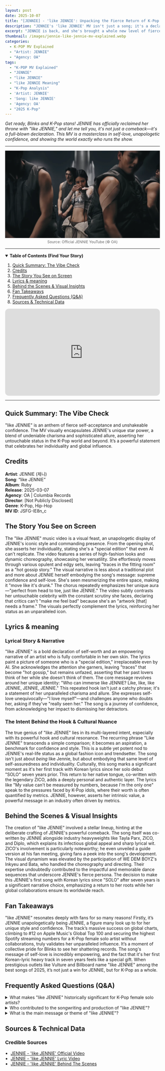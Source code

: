 ```yaml
---
layout: post
date: 2025-10-07
title: "[JENNIE] - 'like JENNIE': Unpacking the Fierce Return of K-Pop's IT Girl"
description: "JENNIE's 'like JENNIE' MV isn't just a song; it's a declaration. Dive deep into the lyrics, visuals, and cultural significance of her powerful comeback, showcasing self-love and undeniable global impact."
excerpt: "JENNIE is back, and she's brought a whole new level of fierce with 'like JENNIE.' Explore the captivating visuals, bold lyrics, and the cultural nuances that make this track a global phenomenon."
thumbnail: /images/jennie-like-jennie-mv-explained.webp
categories:
  - K-POP MV Explained
  - "Artist: JENNIE"
  - "Agency: OA"
tags:
  - "K-POP MV Explained"
  - "JENNIE"
  - "like JENNIE"
  - "like JENNIE Meaning"
  - "K-Pop Analysis"
  - 'Artist: JENNIE'
  - 'Song: like JENNIE'
  - 'Agency: OA'
  - "2025 K-Pop"
---
```


<p>
<em>Get ready, Blinks and K-Pop stans! JENNIE has officially reclaimed her throne with "like JENNIE," and let me tell you, it's not just a comeback—it's a full-blown declaration. This MV is a masterclass in self-love, unapologetic confidence, and showing the world exactly who runs the show.</em>
</p>

---

<div align="center">
<img src="/images/jennie-like-jennie-mv-explained.webp" alt="JENNIE in the 'like JENNIE' official MV explained analysis thumbnail" />
<br>
<span style="font-size:12px;color:#666;">Source: Official JENNIE YouTube (© OA)</span>
</div>

---

<details open>
<summary><strong>Table of Contents (Find Your Story)</strong></summary>
<ol>
<li><a href="#tldr">Quick Summary: The Vibe Check</a></li>
<li><a href="#quick-facts">Credits</a></li>
<li><a href="#story-on-screen">The Story You See on Screen</a></li>
<li><a href="#lyrics-meaning">Lyrics & meaning</a></li>
<li><a href="#bts-insights">Behind the Scenes & Visual Insights</a></li>
<li><a href="#fan-takeaways">Fan Takeaways</a></li>
<li><a href="#qna">Frequently Asked Questions (Q&A)</a></li>
<li><a href="#sources">Sources & Technical Data</a></li>
</ol>
</details>

<div style="position:relative;padding-bottom:56.25%;height:0;overflow:hidden;border-radius:12px;">
<iframe src="https://www.youtube.com/embed/JSFG-IE8n_c?rel=0"
title="JENNIE - like JENNIE (Official MV) Explained"
style="position:absolute;top:0;left:0;width:100%;height:100%;border:0;"
allowfullscreen
loading="lazy"></iframe>
</div>

---

<a name="tldr"></a>
<h2>Quick Summary: The Vibe Check</h2>
"like JENNIE" is an anthem of fierce self-acceptance and unshakeable confidence. The MV visually encapsulates JENNIE's unique star power, a blend of undeniable charisma and sophisticated allure, asserting her untouchable status in the K-Pop world and beyond. It’s a powerful statement that celebrates her individuality and global influence.

<a name="quick-facts"></a>
<h2>Credits</h2>
<div class="quick-facts-grid">
<div><strong>Artist</strong>: JENNIE (제니)</div>
<div><strong>Song</strong>: “like JENNIE”</div>
<div><strong>Album</strong>: Ruby</div>
<div><strong>Release</strong>: 2025-03-07</div>
<div><strong>Agency</strong>: OA | Columbia Records</div>
<div><strong>Director</strong>: [Not Publicly Disclosed]</div>
<div><strong>Genre</strong>: K-Pop, Hip-Hop</div>
<div><strong>MV ID</strong>: JSFG-IE8n_c</div>
</div>

<a name="story-on-screen"></a>
<h2>The Story You See on Screen</h2>
<p>The "like JENNIE" music video is a visual feast, an unapologetic display of JENNIE's iconic style and commanding presence. From the opening shot, she asserts her individuality, stating she's a "special edition" that even AI can't replicate. The video features a series of high-fashion looks and dynamic choreography, showcasing her versatility. She effortlessly moves through various opulent and edgy sets, leaving "traces in the fitting room" as a "hot gossip story." The visual narrative is less about a traditional plot and more about JENNIE herself embodying the song's message: supreme confidence and self-love. She's seen mesmerizing the entire space, making it "move like it's drunk." The chorus repeatedly emphasizes her unique aura—"perfect from head to toe, just like JENNIE." The video subtly contrasts her untouchable celebrity with the constant scrutiny she faces, declaring that critics can't "make me feel bad" because she's an "artwork [that] needs a frame." The visuals perfectly complement the lyrics, reinforcing her status as an unparalleled icon.</p>

<a name="lyrics-meaning"></a>
<h2>Lyrics & meaning</h2>
<h3>Lyrical Story & Narrative</h3>
<p>"like JENNIE" is a bold declaration of self-worth and an empowering narrative of an artist who is fully comfortable in her own skin. The lyrics paint a picture of someone who is a "special edition," irreplaceable even by AI. She acknowledges the attention she garners, leaving "traces" that become "hot gossip," but remains unfazed, asserting that her past lovers think of her while she doesn't think of them. The core message revolves around her unique identity: "Who can immerse like JENNIE? Like, like, like JENNIE, JENNIE, JENNIE." This repeated hook isn't just a catchy phrase; it's a statement of her unparalleled charisma and allure. She expresses self-love unequivocally—"I love myself"—and challenges anyone who doubts her, asking if they've "really seen her." The song is a journey of confidence, from acknowledging her impact to dismissing her detractors.</p>
<h3>The Intent Behind the Hook & Cultural Nuance</h3>
<p>The true genius of "like JENNIE" lies in its multi-layered intent, especially with its powerful hook and cultural resonance. The recurring phrase "Like JENNIE" transcends a simple comparison; it becomes an aspiration, a benchmark for confidence and style. This is a subtle yet potent nod to JENNIE's real-life status as a global fashion icon and trendsetter. The song isn't just about <em>being</em> like Jennie, but about embodying that same level of self-assuredness and individuality. Culturally, this song marks a significant moment as it's her first track with Korean lyrics since her solo debut "SOLO" seven years prior. This return to her native tongue, co-written with the legendary ZICO, adds a deeply personal and authentic layer. The lyrics like "My value can't be measured by numbers, because I'm the only one" speak to the pressures faced by K-Pop idols, where their worth is often quantified by metrics. JENNIE, however, asserts her intrinsic value, a powerful message in an industry often driven by metrics.</p>

<a name="bts-insights"></a>
<h2>Behind the Scenes & Visual Insights</h2>
<p>The creation of "like JENNIE" involved a stellar lineup, hinting at the deliberate crafting of JENNIE's powerful comeback. The song itself was co-written by JENNIE alongside industry heavyweights like Tayla Parx, ZICO, and Diplo, which explains its infectious global appeal and sharp lyrical wit. ZICO's involvement is particularly noteworthy; he even unveiled a guide version at his fan meeting, giving fans a peek into the song's development. The visual dynamism was elevated by the participation of WE DEM BOYZ's Inkyeu and Bata, who handled the choreography and directing. Their expertise undoubtedly contributed to the impactful and memorable dance sequences that underscore JENNIE's fierce persona. The decision to make this JENNIE's first song with Korean lyrics since "SOLO" after seven years is a significant narrative choice, emphasizing a return to her roots while her global collaborations ensure its worldwide reach.</p>

<a name="fan-takeaways"></a>
<h2>Fan Takeaways</h2>
<p>"like JENNIE" resonates deeply with fans for so many reasons! Firstly, it’s JENNIE unapologetically being JENNIE, a figure many look up to for her unique style and confidence. The track’s massive success on global charts, climbing to #12 on Apple Music's Global Top 100 and securing the highest Spotify streaming numbers for a K-Pop female solo artist without collaborations, truly validates her unparalleled influence. It’s a moment of collective pride for Blinks to see her shattering records. The song's message of self-love is incredibly empowering, and the fact that it's her first Korean-lyric heavy track in seven years feels like a special gift. When prestigious outlets like Vulture and Billboard name "like JENNIE" among the best songs of 2025, it’s not just a win for JENNIE, but for K-Pop as a whole.</p>

<a name="qna"></a>
<h2>Frequently Asked Questions (Q&A)</h2>

<details class="faq-item">
  <summary class="faq-question">What makes "like JENNIE" historically significant for K-Pop female solo artists?</summary>
  <div class="faq-answer">
    <p>"like JENNIE" achieved the highest rank (12th) for a K-Pop female solo artist's non-collaboration song on the Apple Music Global Top 100 chart. It also became the fastest song by a K-Pop female solo artist to reach 200M, 300M, 400M, and 500M streams on Spotify without collaborations.</p>
  </div>
</details>

<details class="faq-item">
  <summary class="faq-question">Who contributed to the songwriting and production of "like JENNIE"?</summary>
  <div class="faq-answer">
    <p>The song was written by JENNIE, Tayla Parx, Kiddo A.I., ZICO, and Diplo, among others. Diplo, Leclair, and jorge handled the arrangement, with Diplo also involved in writing.</p>
  </div>
</details>

<details class="faq-item">
  <summary class="faq-question">What is the main message or theme of "like JENNIE"?</summary>
  <div class="faq-answer">
    <p>The main message of "like JENNIE" is a powerful declaration of self-love, unique individuality, and unwavering confidence, asserting JENNIE's distinct and irreplaceable presence in the music industry.</p>
  </div>
</details>

<a name="sources"></a>
<h2>Sources & Technical Data</h2>
<h3>Credible Sources</h3>
<ul style="padding-left:18px; margin:0 0 12px;">
<li><a href="https://youtu.be/JSFG-IE8n_c" rel="nofollow noopener" target="_blank">JENNIE - 'like JENNIE' Official Video</a></li>
<li><a href="https://youtu.be/aS7al94FVbk" rel="nofollow noopener" target="_blank">JENNIE - 'like JENNIE' Lyric Video</a></li>
<li><a href="https://youtu.be/jyvi-vLS8gg" rel="nofollow noopener" target="_blank">JENNIE - 'like JENNIE' Behind The Scenes</a></li>
</ul>

<script type="application/ld+json">
{
  "@context": "https://schema.org",
  "@type": "MusicVideoObject",
  "name": "JENNIE - like JENNIE (Official Music Video) Explained",
  "description": "JENNIE's 'like JENNIE' MV isn't just a song; it's a declaration. Dive deep into the lyrics, visuals, and cultural significance of her powerful comeback, showcasing self-love and undeniable global impact.",
  "byArtist": {
    "@type": "MusicGroup",
    "name": "JENNIE"
  },
  "uploadDate": "2025-03-07T00:00:00Z",
  "thumbnailUrl": "https://[내 사이트 주소]/images/jennie-like-jennie-mv-explained.webp",
  "embedUrl": "https://www.youtube.com/embed/JSFG-IE8n_c",
  "publisher": {
    "@type": "Organization",
    "name": "OA"
  }
}
</script>

<script type="application/ld+json">
{
  "@context": "https://schema.org",
  "@type": "FAQPage",
  "mainEntity": [
    {
      "@type": "Question",
      "name": "What makes \"like JENNIE\" historically significant for K-Pop female solo artists?",
      "acceptedAnswer": {
        "@type": "Answer",
        "text": "\"like JENNIE\" achieved the highest rank (12th) for a K-Pop female solo artist's non-collaboration song on the Apple Music Global Top 100 chart. It also became the fastest song by a K-Pop female solo artist to reach 200M, 300M, 400M, and 500M streams on Spotify without collaborations."
      }
    },
    {
      "@type": "Question",
      "name": "Who contributed to the songwriting and production of \"like JENNIE\"?",
      "acceptedAnswer": {
        "@type": "Answer",
        "text": "The song was written by JENNIE, Tayla Parx, Kiddo A.I., ZICO, and Diplo, among others. Diplo, Leclair, and jorge handled the arrangement, with Diplo also involved in writing."
      }
    },
    {
      "@type": "Question",
      "name": "What is the main message or theme of \"like JENNIE\"?",
      "acceptedAnswer": {
        "@type": "Answer",
        "text": "The main message of \"like JENNIE\" is a powerful declaration of self-love, unique individuality, and unwavering confidence, asserting JENNIE's distinct and irreplaceable presence in the music industry."
      }
    }
  ]
}
</script>
